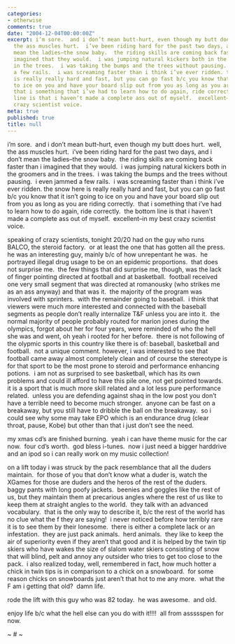 ```yaml
---
categories:
- otherwise
comments: true
date: "2004-12-04T00:00:00Z"
excerpt: i’m sore.  and i don’t mean butt-hurt, even though my butt does hurt.  well,
  the ass muscles hurt.  i’ve been riding hard for the past two days, and i don’t
  mean the ladies–the snow baby.  the riding skills are coming back faster than i
  imagined that they would.  i was jumping natural kickers both in the groomers and
  in the trees.  i was taking the bumps and the trees without pausing.  i even jammed
  a few rails.  i was screaming faster than i think i’ve ever ridden. the snow here
  is really really hard and fast, but you can go fast b/c you know that it isn’t going
  to ice on you and have your board slip out from you as long as you are riding correctly. 
  that i something that i’ve had to learn how to do again, ride correctly.  the bottom
  line is that i haven’t made a complete ass out of myself.  excellent–in my best
  crazy scientist voice.
meta: true
published: true
title: null
---
```


i’m sore.  and i don’t mean butt-hurt, even though my butt does hurt.  well, the ass muscles hurt.  i’ve been riding hard for the past two days, and i don’t mean the ladies–the snow baby.  the riding skills are coming back faster than i imagined that they would.  i was jumping natural kickers both in the groomers and in the trees.  i was taking the bumps and the trees without pausing.  i even jammed a few rails.  i was screaming faster than i think i’ve ever ridden. the snow here is really really hard and fast, but you can go fast b/c you know that it isn’t going to ice on you and have your board slip out from you as long as you are riding correctly.  that i something that i’ve had to learn how to do again, ride correctly.  the bottom line is that i haven’t made a complete ass out of myself.  excellent–in my best crazy scientist voice.

speaking of crazy scientists, tonight 20/20 had on the guy who runs BALCO, the steroid factory.  or at least the one that has gotten all the press.  he was an interesting guy, mainly b/c of how unrepentant he was.  he portrayed illegal drug usage to be on an epidemic proportions.  that does not surprise me.  the few things that did surprise me, though, was the lack of finger pointing directed at football and at basketball.  football received one very small segment that was directed at romanousky (who strikes me as an ass anyway) and that was it.  the majority of the program was involved with sprinters.  with the remainder going to baseball.  i think that viewers were much more interested and connected with the baseball segments as people don’t really internalize T&F unless you are into it.  the normal majority of people probably routed for marion jones during the olympics, forgot about her for four years, were reminded of who the hell she was and went, oh yeah i rooted for her before.  there is not following of the olypmic sports in this country like there is of: baseball, basketball and football.  not a unique comment. however, i was interested to see that football came away almost completely clean and of course the stereotype is for that sport to be the most prone to steroid and performance enhancing potions.  i am not as surprised to see basketball, which has its own problems and could ill afford to have this pile one, not get pointed towards.  it is a sport that is much more skill related and a lot less pure performance related.  unless you are defending against shaq in the low post you don’t have a terrible need to become much stronger.  anyone can be fast on a breakaway, but you still have to dribble the ball on the breakaway.  so i could see why some may take EPO which is an endurance drug (clear throat, pause, Kobe) but other than that i just don’t see the need.

my xmas cd’s are finished burning.  yeah i can have theme music for the car now.  four cd’s worth.  god bless i-tunes.  now i just need a bigger harddrive and an ipod so i can really work on my music collection!  

on a lift today i was struck by the pack resemblance that all the duders maintain.  for those of you that don’t know what a duder is, watch the XGames for those are duders and the heros of the rest of the duders.  baggy pants with long poofy jackets.  beenies and goggles like the rest of us, but they maintain them at precarious angles where the rest of us like to keep them at straight angles to the world.  they talk with an advanced vocabulary.  that is the only way to describe it, b/c the rest of the world has no clue what the f they are saying!  i never noticed before how terribly rare it is to see them by their lonesome.  there is either a complete lack or an infestation.  they are just pack animals.  herd animals.  they like to keep the air of superiority even if they aren’t that good and it is helped by the twin tip skiers who have wakes the size of slalom water skiers consisting of snow that will blind, pelt and annoy any outsider who tries to get too close to the pack.  i also realized today, well, remembered in fact, how much hotter a chick in twin tips is in comparison to a chick on a snowboard.  for some reason chicks on snowboards just aren’t that hot to me any more.  what the F am i getting that old?  damn life. 

rode the lift with this guy who was 82 today.  he was awesome.  and old.

enjoy life b/c what the hell else can you do with it!!!!  all from assssspen for now.

~ # ~